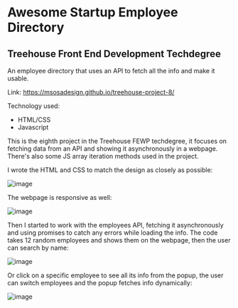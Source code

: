# Awesome Startup Employee Directory
## Treehouse Front End Development Techdegree

An employee directory that uses an API to fetch all the info and make it usable.

Link: https://msosadesign.github.io/treehouse-project-8/

Technology used:
* HTML/CSS
* Javascript

This is the eighth project in the Treehouse FEWP techdegree, it focuses on fetching data from an API and showing it asynchronously in a webpage. There's also some JS array iteration methods used in the project.

I wrote the HTML and CSS to match the design as closely as possible:

![image](https://github.com/msosadesign/treehouse-project-8/assets/59977013/200d38ae-11bd-4969-b879-51a2ee6b5590)

The webpage is responsive as well:

![image](https://github.com/msosadesign/treehouse-project-8/assets/59977013/0ed2d9eb-5d2f-4c19-8a63-54e3203ed626)

Then I started to work with the employees API, fetching it asynchronously and using promises to catch any errors while loading the info. The code takes 12 random employees and shows them on the webpage, then the user can search by name:

![image](https://github.com/msosadesign/treehouse-project-8/assets/59977013/e1cf060a-3f75-4d14-8ed8-9872b25e37ea)

Or click on a specific employee to see all its info from the popup, the user can switch employees and the popup fetches info dynamically:

![image](https://github.com/msosadesign/treehouse-project-8/assets/59977013/afbac144-caac-4fc3-97f1-ad239c16e3fc)
